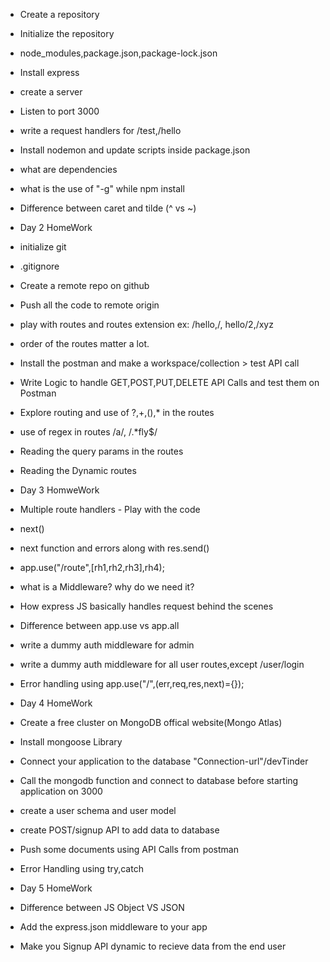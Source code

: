 - Create a repository
- Initialize the repository
- node_modules,package.json,package-lock.json
- Install express
- create a server
- Listen to port 3000 
- write a request handlers for /test,/hello
- Install nodemon and update scripts inside package.json
- what are dependencies
- what is the use of "-g" while npm install 
- Difference between caret and tilde (^ vs ~)

- Day 2 HomeWork
- initialize git
- .gitignore
- Create a remote repo on github
- Push all the code to remote origin 
- play with routes and routes extension ex: /hello,/, hello/2,/xyz
- order of the routes matter a lot. 
- Install the postman and make a workspace/collection > test API call
- Write Logic to handle GET,POST,PUT,DELETE API Calls and test them on Postman
- Explore routing and use of ?,+,(),* in the routes
- use of regex in routes /a/, /.*fly$/
- Reading the query params in the routes
- Reading the Dynamic routes 


- Day 3 HomweWork
- Multiple route handlers - Play with the code
- next()
- next function and errors along with res.send()
- app.use("/route",[rh1,rh2,rh3],rh4);
- what is a Middleware? why do we need it?
- How express JS basically handles request behind the scenes
- Difference between app.use vs app.all
- write a dummy auth middleware for admin
- write a dummy auth middleware for all user routes,except /user/login
- Error handling using app.use("/",(err,req,res,next)={});


- Day 4 HomeWork
- Create a free cluster on MongoDB offical website(Mongo Atlas)
- Install mongoose Library
- Connect your application to the database "Connection-url"/devTinder
- Call the mongodb function and connect to database before starting application on 3000
- create a user schema and user model
- create POST/signup API to add data to database
- Push some documents using API Calls from postman
- Error Handling using try,catch

- Day 5 HomeWork
- Difference between JS Object VS JSON
- Add the express.json middleware to your app
- Make you Signup API dynamic to recieve data from the end user

